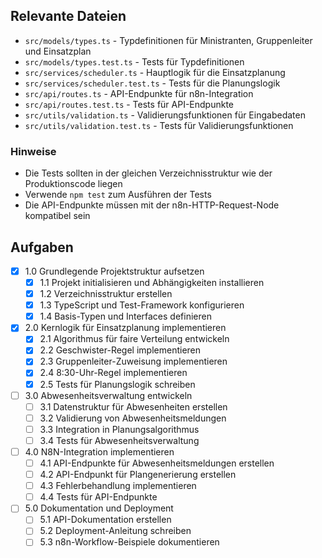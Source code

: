## Relevante Dateien

- `src/models/types.ts` - Typdefinitionen für Ministranten, Gruppenleiter und Einsatzplan
- `src/models/types.test.ts` - Tests für Typdefinitionen
- `src/services/scheduler.ts` - Hauptlogik für die Einsatzplanung
- `src/services/scheduler.test.ts` - Tests für die Planungslogik
- `src/api/routes.ts` - API-Endpunkte für n8n-Integration
- `src/api/routes.test.ts` - Tests für API-Endpunkte
- `src/utils/validation.ts` - Validierungsfunktionen für Eingabedaten
- `src/utils/validation.test.ts` - Tests für Validierungsfunktionen

### Hinweise

- Die Tests sollten in der gleichen Verzeichnisstruktur wie der Produktionscode liegen
- Verwende `npm test` zum Ausführen der Tests
- Die API-Endpunkte müssen mit der n8n-HTTP-Request-Node kompatibel sein

## Aufgaben

- [x] 1.0 Grundlegende Projektstruktur aufsetzen
  - [x] 1.1 Projekt initialisieren und Abhängigkeiten installieren
  - [x] 1.2 Verzeichnisstruktur erstellen
  - [x] 1.3 TypeScript und Test-Framework konfigurieren
  - [x] 1.4 Basis-Typen und Interfaces definieren

- [x] 2.0 Kernlogik für Einsatzplanung implementieren
  - [x] 2.1 Algorithmus für faire Verteilung entwickeln
  - [x] 2.2 Geschwister-Regel implementieren
  - [x] 2.3 Gruppenleiter-Zuweisung implementieren
  - [x] 2.4 8:30-Uhr-Regel implementieren
  - [x] 2.5 Tests für Planungslogik schreiben

- [ ] 3.0 Abwesenheitsverwaltung entwickeln
  - [ ] 3.1 Datenstruktur für Abwesenheiten erstellen
  - [ ] 3.2 Validierung von Abwesenheitsmeldungen
  - [ ] 3.3 Integration in Planungsalgorithmus
  - [ ] 3.4 Tests für Abwesenheitsverwaltung

- [ ] 4.0 N8N-Integration implementieren
  - [ ] 4.1 API-Endpunkte für Abwesenheitsmeldungen erstellen
  - [ ] 4.2 API-Endpunkt für Plangenerierung erstellen
  - [ ] 4.3 Fehlerbehandlung implementieren
  - [ ] 4.4 Tests für API-Endpunkte

- [ ] 5.0 Dokumentation und Deployment
  - [ ] 5.1 API-Dokumentation erstellen
  - [ ] 5.2 Deployment-Anleitung schreiben
  - [ ] 5.3 n8n-Workflow-Beispiele dokumentieren